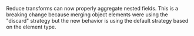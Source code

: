 Reduce transforms can now properly aggregate nested fields.
This is a breaking change because merging object elements were using the "discard" strategy
but the new behavior is using the default strategy based on the element type.
